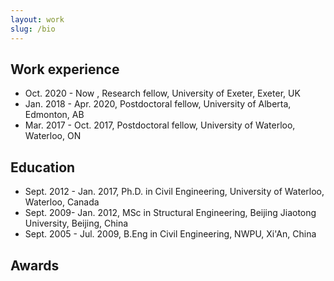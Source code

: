 ```yaml
---
layout: work
slug: /bio
---
```

## Work experience

- Oct. 2020 - Now ,  Research fellow, University of Exeter, Exeter, UK
- Jan. 2018 - Apr. 2020,  Postdoctoral fellow,  University of Alberta,  Edmonton, AB
- Mar. 2017 - Oct. 2017, Postdoctoral fellow,  University of Waterloo,  Waterloo, ON 

## Education

- Sept. 2012 - Jan. 2017,  Ph.D. in Civil Engineering, University of Waterloo, Waterloo, Canada
- Sept. 2009- Jan. 2012,  MSc in Structural Engineering,  Beijing Jiaotong University,  Beijing, China
- Sept. 2005 - Jul. 2009, B.Eng in Civil Engineering,  NWPU,  Xi'An, China

## Awards

<br />